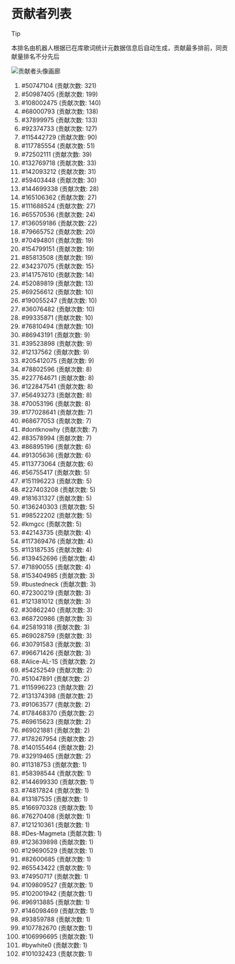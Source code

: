 # 贡献者列表

> [!TIP]
> 本排名由机器人根据已在库歌词统计元数据信息后自动生成，贡献最多排前，同贡献量排名不分先后

![贡献者头像画廊](./CONTRIBUTORS.svg)

1. #50747104 (贡献次数: 321)
2. #50987405 (贡献次数: 199)
3. #108002475 (贡献次数: 140)
4. #68000793 (贡献次数: 138)
5. #37899975 (贡献次数: 133)
6. #92374733 (贡献次数: 127)
7. #115442729 (贡献次数: 90)
8. #117785554 (贡献次数: 51)
9. #72502111 (贡献次数: 39)
10. #132769718 (贡献次数: 33)
11. #142093212 (贡献次数: 31)
12. #59403448 (贡献次数: 30)
13. #144699338 (贡献次数: 28)
14. #165106362 (贡献次数: 27)
15. #111688524 (贡献次数: 27)
16. #65570536 (贡献次数: 24)
17. #136059186 (贡献次数: 22)
18. #79665752 (贡献次数: 20)
19. #70494801 (贡献次数: 19)
20. #154799151 (贡献次数: 19)
21. #85813508 (贡献次数: 19)
22. #34237075 (贡献次数: 15)
23. #141757610 (贡献次数: 14)
24. #52089819 (贡献次数: 13)
25. #69256612 (贡献次数: 10)
26. #190055247 (贡献次数: 10)
27. #36076482 (贡献次数: 10)
28. #99335871 (贡献次数: 10)
29. #76810494 (贡献次数: 10)
30. #86943191 (贡献次数: 9)
31. #39523898 (贡献次数: 9)
32. #12137562 (贡献次数: 9)
33. #205412075 (贡献次数: 9)
34. #78802596 (贡献次数: 8)
35. #227764671 (贡献次数: 8)
36. #122847541 (贡献次数: 8)
37. #56493273 (贡献次数: 8)
38. #70053196 (贡献次数: 8)
39. #177028641 (贡献次数: 7)
40. #68677053 (贡献次数: 7)
41. #dontknowhy (贡献次数: 7)
42. #83578994 (贡献次数: 7)
43. #86895196 (贡献次数: 6)
44. #91305636 (贡献次数: 6)
45. #113773064 (贡献次数: 6)
46. #56755417 (贡献次数: 5)
47. #151196223 (贡献次数: 5)
48. #227403208 (贡献次数: 5)
49. #181631327 (贡献次数: 5)
50. #136240303 (贡献次数: 5)
51. #98522202 (贡献次数: 5)
52. #kmgcc (贡献次数: 5)
53. #42143735 (贡献次数: 4)
54. #117369476 (贡献次数: 4)
55. #113187535 (贡献次数: 4)
56. #139452696 (贡献次数: 4)
57. #71890055 (贡献次数: 4)
58. #153404985 (贡献次数: 3)
59. #bustedneck (贡献次数: 3)
60. #72300219 (贡献次数: 3)
61. #121381012 (贡献次数: 3)
62. #30862240 (贡献次数: 3)
63. #68720986 (贡献次数: 3)
64. #25819318 (贡献次数: 3)
65. #69028759 (贡献次数: 3)
66. #30791583 (贡献次数: 3)
67. #96671426 (贡献次数: 3)
68. #Alice-AL-1S (贡献次数: 2)
69. #54252549 (贡献次数: 2)
70. #51047891 (贡献次数: 2)
71. #115996223 (贡献次数: 2)
72. #131374398 (贡献次数: 2)
73. #91063577 (贡献次数: 2)
74. #178468370 (贡献次数: 2)
75. #69615623 (贡献次数: 2)
76. #69021881 (贡献次数: 2)
77. #178267954 (贡献次数: 2)
78. #140155464 (贡献次数: 2)
79. #32919465 (贡献次数: 2)
80. #11318753 (贡献次数: 1)
81. #58398544 (贡献次数: 1)
82. #144699330 (贡献次数: 1)
83. #74817824 (贡献次数: 1)
84. #13187535 (贡献次数: 1)
85. #166970328 (贡献次数: 1)
86. #76270408 (贡献次数: 1)
87. #121210361 (贡献次数: 1)
88. #Des-Magmeta (贡献次数: 1)
89. #123639898 (贡献次数: 1)
90. #129690529 (贡献次数: 1)
91. #82600685 (贡献次数: 1)
92. #65543422 (贡献次数: 1)
93. #74950717 (贡献次数: 1)
94. #109809527 (贡献次数: 1)
95. #102001942 (贡献次数: 1)
96. #96913885 (贡献次数: 1)
97. #146098469 (贡献次数: 1)
98. #93859788 (贡献次数: 1)
99. #107782670 (贡献次数: 1)
100. #106996695 (贡献次数: 1)
101. #bywhite0 (贡献次数: 1)
102. #101032423 (贡献次数: 1)
